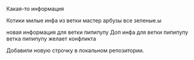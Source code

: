 Какая-то информация 

Котики милые 
инфа из ветки мастер
арбузы все зеленые.ы

новая информация для ветки пипипупу
Доп инфа для ветки пипипупу
ветка пипипупу желает конфликта

Добавили новую строчку в локальном репозитории.

